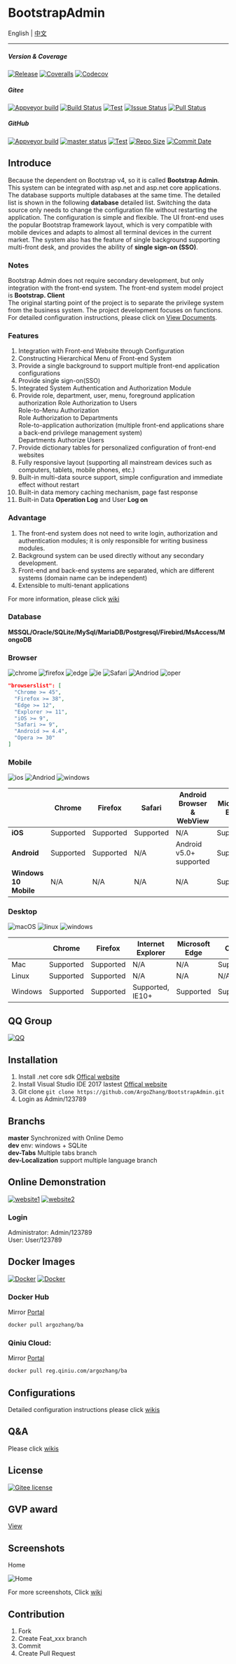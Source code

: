 ﻿# BootstrapAdmin

<span>English</span> | <a href="README.zh-CN.md">中文</a>

---

##### Version & Coverage
[![Release](https://img.shields.io/endpoint.svg?logo=Groupon&logoColor=red&color=green&label=release&url=https://ba.sdgxgz.com/api/Gitee/Releases)](https://gitee.com/LongbowEnterprise/BootstrapAdmin/releases)
[![Coveralls](https://img.shields.io/coveralls/github/ArgoZhang/BootstrapAdmin/master.svg?logo=ReverbNation&logoColor=green&label=coveralls)](https://coveralls.io/github/ArgoZhang/BootstrapAdmin)
[![Codecov](https://img.shields.io/codecov/c/gh/argozhang/bootstrapadmin/master.svg?logo=codecov&label=codecov)](https://codecov.io/gh/argozhang/bootstrapadmin/branch/master)

##### Gitee
[![Appveyor build](https://img.shields.io/endpoint.svg?logo=appveyor&label=build&color=blueviolet&url=https://ba.sdgxgz.com/api/Gitee/Builds?projName=bootstrapadmin-9m1jm)](https://ci.appveyor.com/project/ArgoZhang/bootstrapadmin-9m1jm)
[![Build Status](https://img.shields.io/appveyor/ci/ArgoZhang/bootstrapadmin-9m1jm/master.svg?logo=appveyor&label=maser)](https://ci.appveyor.com/project/ArgoZhang/bootstrapadmin-9m1jm)
[![Test](https://img.shields.io/appveyor/tests/ArgoZhang/bootstrapadmin-9m1jm/master.svg?logo=appveyor&)](https://ci.appveyor.com/project/ArgoZhang/bootstrapadmin-9m1jm/build/tests)
[![Issue Status](https://img.shields.io/endpoint.svg?logo=Groupon&logoColor=critical&label=issues&url=https://ba.sdgxgz.com/api/Gitee/Issues)](https://gitee.com/LongbowEnterprise/BootstrapAdmin/issues)
[![Pull Status](https://img.shields.io/endpoint.svg?logo=Groupon&logoColor=green&color=success&label=pulls&url=https://ba.sdgxgz.com/api/Gitee/Pulls)](https://gitee.com/LongbowEnterprise/BootstrapAdmin/pulls)

##### GitHub
[![Appveyor build](https://img.shields.io/endpoint.svg?logo=appveyor&label=build&color=blueviolet&url=https://ba.sdgxgz.com/api/Gitee/Builds?projName=bootstrapadmin)](https://ci.appveyor.com/project/ArgoZhang/bootstrapadmin)
[![master status](https://img.shields.io/appveyor/ci/ArgoZhang/bootstrapadmin/master.svg?logo=appveyor&label=master)](https://ci.appveyor.com/project/ArgoZhang/bootstrapadmin/branch/master)
[![Test](https://img.shields.io/appveyor/tests/argozhang/bootstrapadmin/master.svg?logo=appveyor&)](https://ci.appveyor.com/project/ArgoZhang/bootstrapadmin/branch/master/tests)
[![Repo Size](https://img.shields.io/github/repo-size/ArgoZhang/BootstrapAdmin.svg?logo=github&logoColor=green&label=repo)](https://github.com/ArgoZhang/BootstrapAdmin)
[![Commit Date](https://img.shields.io/github/last-commit/ArgoZhang/BootstrapAdmin/master.svg?logo=github&logoColor=green&label=commit)](https://github.com/ArgoZhang/BootstrapAdmin)

## Introduce
Because the dependent on Bootstrap v4, so it is called **Bootstrap Admin**. This system can be integrated with asp.net and asp.net core applications. The database supports multiple databases at the same time. The detailed list is shown in the following **database** detailed list. Switching the data source only needs to change the configuration file without restarting the application. The configuration is simple and flexible. The UI front-end uses the popular Bootstrap framework layout, which is very compatible with mobile devices and adapts to almost all terminal devices in the current market. The system also has the feature of single background supporting multi-front desk, and provides the ability of **single sign-on (SSO)**.  

### Notes
Bootstrap Admin does not require secondary development, but only integration with the front-end system. The front-end system model project is **Bootstrap. Client**  
The original starting point of the project is to separate the privilege system from the business system. The project development focuses on functions. For detailed configuration instructions, please click on [View Documents](https://gitee.com/LongbowEnterprise/BootstrapAdmin/wikis/%E7%B3%BB%E7%BB%9F%E9%89B%86%E6%88%90).  

### Features  
1. Integration with Front-end Website through Configuration
2. Constructing Hierarchical Menu of Front-end System
3. Provide a single background to support multiple front-end application configurations
4. Provide single sign-on(SSO)
5. Integrated System Authentication and Authorization Module
6. Provide role, department, user, menu, foreground application authorization
Role Authorization to Users  
Role-to-Menu Authorization  
Role Authorization to Departments  
Role-to-application authorization (multiple front-end applications share a back-end privilege management system)  
Departments Authorize Users
7. Provide dictionary tables for personalized configuration of front-end websites
8. Fully responsive layout (supporting all mainstream devices such as computers, tablets, mobile phones, etc.)
9. Built-in multi-data source support, simple configuration and immediate effect without restart
10. Built-in data memory caching mechanism, page fast response
11. Built-in Data **Operation Log** and User **Log on**  

### Advantage
1. The front-end system does not need to write login, authorization and authentication modules; it is only responsible for writing business modules.
2. Background system can be used directly without any secondary development.
3. Front-end and back-end systems are separated, which are different systems (domain name can be independent)
4. Extensible to multi-tenant applications

For more information, please click [wiki](https://gitee.com/LongbowEnterprise/BootstrapAdmin/wikis/%E9%A1%B9%E7%9B%AE%E4%BB%8B%E7%BB%8D?sort_id=1333473)  

### Database 
**MSSQL/Oracle/SQLite/MySql/MariaDB/Postgresql/Firebird/MsAccess/MongoDB**  

### Browser
![chrome](https://img.shields.io/badge/chrome->%3D4.5-success.svg?logo=google%20chrome&logoColor=red)
![firefox](https://img.shields.io/badge/firefox->38-success.svg?logo=mozilla%20firefox&logoColor=red)
![edge](https://img.shields.io/badge/edge->%3D12-success.svg?logo=microsoft%20edge&logoColor=blue)
![ie](https://img.shields.io/badge/ie->%3D11-success.svg?logo=internet%20explorer&logoColor=blue)
![Safari](https://img.shields.io/badge/safari->%3D9-success.svg?logo=safari&logoColor=blue)
![Andriod](https://img.shields.io/badge/andriod->%3D4.4-success.svg?logo=android)
![oper](https://img.shields.io/badge/opera->%3D3.0-success.svg?logo=opera&logoColor=red)

```json
"browserslist": [
  "Chrome >= 45",
  "Firefox >= 38",
  "Edge >= 12",
  "Explorer >= 11",
  "iOS >= 9",
  "Safari >= 9",
  "Android >= 4.4",
  "Opera >= 30"
]
```  

### Mobile 
![ios](https://img.shields.io/badge/ios-supported-success.svg?logo=apple&logoColor=white)
![Andriod](https://img.shields.io/badge/andriod-suported-success.svg?logo=android)
![windows](https://img.shields.io/badge/windows-suported-success.svg?logo=windows&logoColor=blue)

|                        |  **Chrome**  |  **Firefox**  |  **Safari**  |  **Android Browser & WebView**  |  **Microsoft Edge**  |
| -------                | ---------    | ---------     | ------       | -------------------------       | --------------       |
|  **iOS**               | Supported    | Supported     | Supported    | N/A                             | Supported            |
|  **Android**           | Supported    | Supported     | N/A          | Android v5.0+ supported         | Supported            |
|  **Windows 10 Mobile** | N/A          | N/A           | N/A          | N/A                             | Supported            |

### Desktop
![macOS](https://img.shields.io/badge/macOS-supported-success.svg?logo=apple&logoColor=white)
![linux](https://img.shields.io/badge/linux-suported-success.svg?logo=linux&logoColor=white)
![windows](https://img.shields.io/badge/windows-suported-success.svg?logo=windows)

|         | Chrome    | Firefox   | Internet Explorer | Microsoft Edge | Opera     | Safari        |
| ------- | --------- | --------- | ----------------- | -------------- | --------- | ------------- |
| Mac     | Supported | Supported | N/A               | N/A            | Supported | Supported     |
| Linux   | Supported | Supported | N/A               | N/A            | N/A       | N/A           |
| Windows | Supported | Supported | Supported, IE10+  | Supported      | Supported | Not supported |

## QQ Group
[![QQ](https://img.shields.io/badge/QQ-795206915-green.svg?logo=tencent%20qq&logoColor=red)](https://shang.qq.com/wpa/qunwpa?idkey=d381355e50ff91db410c3da3eadb081ba859f64c2877e86343f4709b171f28b8)

## Installation
1. Install .net core sdk [Offical website](http://www.microsoft.com/net/download)
2. Install Visual Studio IDE 2017 lastest [Offical website](https://visualstudio.microsoft.com/vs/getting-started/)
3. Git clone `git clone https://github.com/ArgoZhang/BootstrapAdmin.git`
4. Login as Admin/123789  

## Branchs  
 **master** Synchronized with Online Demo  
 **dev** env: windows + SQLite  
 **dev-Tabs** Multiple tabs branch     
 **dev-Localization** support multiple language branch

## Online Demonstration   
[![website1](https://img.shields.io/badge/linux-http://ba.zylweb.cn-success.svg?logo=buzzfeed&logoColor=green)](http://ba.zylweb.cn)
[![website2](https://img.shields.io/badge/windows-http://ba.sdgxgz.com-success.svg?logo=buzzfeed&logoColor=green)](http://ba.sdgxgz.com)  

### Login  
Administrator: Admin/123789  
User: User/123789

## Docker Images
[![Docker](https://img.shields.io/docker/cloud/automated/argozhang/ba.svg?logo=docker&logoColor=success)](https://hub.docker.com/r/argozhang/ba)
[![Docker](https://img.shields.io/docker/cloud/build/argozhang/ba.svg?logo=docker&logoColor=success)](https://hub.docker.com/r/argozhang/ba/builds)

### Docker Hub 
Mirror [Portal](https://hub.docker.com/r/argozhang/ba)
```bash
docker pull argozhang/ba
```
### Qiniu Cloud:  
Mirror [Portal](https://hub.qiniu.com/store/argozhang/ba)
```bash
docker pull reg.qiniu.com/argozhang/ba
```

## Configurations
Detailed configuration instructions please click [wikis](https://gitee.com/LongbowEnterprise/BootstrapAdmin/wikis)

## Q&A
Please click [wikis](https://gitee.com/LongbowEnterprise/BootstrapAdmin/wikis/%E5%B8%B8%E8%A7%81%E9%97%AE%E9%A2%98Q&A)  

## License
[![Gitee license](https://img.shields.io/github/license/argozhang/bootstrapadmin.svg?logo=git&logoColor=red)](https://gitee.com/LongbowEnterprise/BootstrapAdmin/blob/master/LICENSE)

## GVP award
[View](https://images.gitee.com/uploads/images/2019/0516/124055_96cc9f8d_554725.png "GiteeGVP.png")

## Screenshots

Home

![Home](https://gitee.com/LongbowEnterprise/Pictures/raw/master/BootstrapAdmin/BA02-01.png "BAHome-01.png")

For more screenshots, Click [wiki](https://gitee.com/LongbowEnterprise/BootstrapAdmin/wikis)

## Contribution

1. Fork
2. Create Feat_xxx branch
3. Commit
4. Create Pull Request
